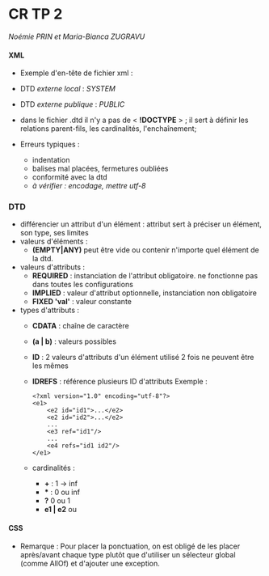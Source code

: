 # CR TP 2
*Noémie PRIN et Maria-Bianca ZUGRAVU*


#### XML

* Exemple d'en-tête de fichier xml :
        <?xml version="1.0" encoding="UTF-8" standalone="no"?>
        <!DOCTYPE bibliographie SYSTEM "bibliographie.dtd">
        <?xml-stylesheet type="text/css" href="bibliographie.css" ?>


* DTD *externe local* : *SYSTEM*
* DTD *externe publique* : *PUBLIC*
* dans le fichier .dtd il n'y a pas de < __!DOCTYPE__ > ; il sert à définir les relations parent-fils, les cardinalités,  l'enchaînement;
* Erreurs typiques :
  * indentation
  * balises mal placées, fermetures oubliées
  * conformité avec la dtd
  * *à vérifier : encodage, mettre utf-8*

### DTD

* différencier un attribut d'un élément : attribut sert à préciser un élément, son type, ses limites
* valeurs d'éléments :
  * __(EMPTY|ANY)__ peut être vide ou contenir n'importe quel élément de la dtd.
* valeurs d'attributs :
  * __REQUIRED__ : instanciation de l'attribut obligatoire.
ne fonctionne pas dans toutes les configurations
  * __IMPLIED__ : valeur d'attribut optionnelle, instanciation non obligatoire
  * __FIXED 'val'__ : valeur constante
* types d'attributs :
  * __CDATA__ : chaîne de caractère
  * __(a | b)__ : valeurs possibles
  * __ID__ : 2 valeurs d'attributs d'un élément utilisé 2 fois ne peuvent être les mêmes
  * __IDREFS__ : référence plusieurs ID d'attributs
Exemple :
        <!-- dtdid.dtd -->
        <!ELEMENT e1 (e2 | e3 | e4)* >
        <!ELEMENT e2 (#PCDATA)>
        <!ELEMENT e3 (#PCDATA)>
        <!ELEMENT e4 (#PCDATA)>
        <!ATTLIST e2 id ID #REQUIRED>
        <!ATTLIST e3 ref IDREF #IMPLIED>
        <!ATTLIST e4 refs IDREFS #IMPLIED>

        <?xml version="1.0" encoding="utf-8"?>
        <e1>
            <e2 id="id1">...</e2>
            <e2 id="id2">...</e2>
            ...
            <e3 ref="id1"/>
            ...
            <e4 refs="id1 id2"/>
        </e1>
  * cardinalités :
    * __+__ : 1 -> inf
    * __*__ : 0 ou inf
    * __?__ 0 ou 1
    * __e1 | e2__ ou

#### CSS

* Remarque : Pour placer la ponctuation, on est obligé de les placer après/avant chaque type plutôt que d'utiliser un sélecteur global (comme AllOf) et d'ajouter une exception.
